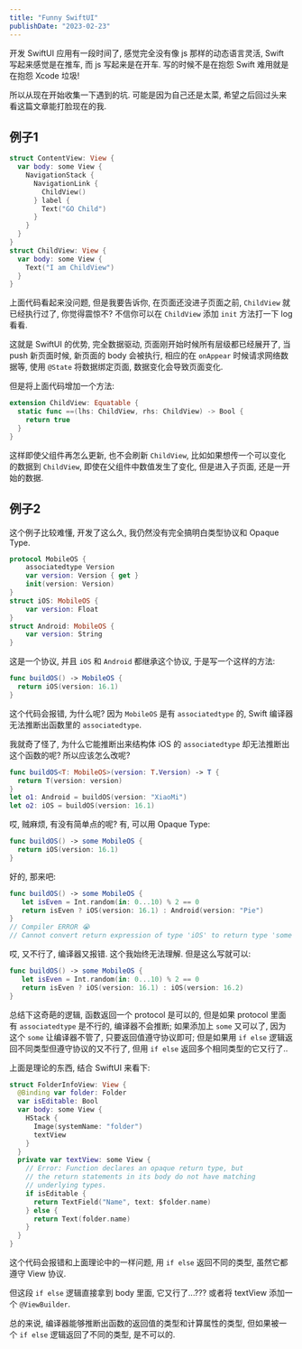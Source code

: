 ```yaml
---
title: "Funny SwiftUI"
publishDate: "2023-02-23"
---
```


开发 SwiftUI 应用有一段时间了, 感觉完全没有像 js 那样的动态语言灵活, Swift 写起来感觉是在推车, 而 js 写起来是在开车. 写的时候不是在抱怨 Swift 难用就是在抱怨 Xcode 垃圾!

所以从现在开始收集一下遇到的坑. 可能是因为自己还是太菜, 希望之后回过头来看这篇文章能打脸现在的我.

## 例子1

```swift
struct ContentView: View {
  var body: some View {
    NavigationStack {
      NavigationLink {
        ChildView()
      } label {
        Text("GO Child")
      }
    }
  }
}
struct ChildView: View {
  var body: some View {
    Text("I am ChildView")
  }
}
```

上面代码看起来没问题, 但是我要告诉你, 在页面还没进子页面之前, `ChildView` 就已经执行过了, 你觉得震惊不? 不信你可以在 `ChildView` 添加 `init` 方法打一下 log 看看.

这就是 SwiftUI 的优势, 完全数据驱动, 页面刚开始时候所有层级都已经展开了, 当 push 新页面时候, 新页面的 body 会被执行, 相应的在 `onAppear` 时候请求网络数据等, 使用 `@State` 将数据绑定页面, 数据变化会导致页面变化.

但是将上面代码增加一个方法:

```swift
extension ChildView: Equatable {
  static func ==(lhs: ChildView, rhs: ChildView) -> Bool {
    return true
  }
}
```

这样即使父组件再怎么更新, 也不会刷新 `ChildView`, 比如如果想传一个可以变化的数据到 `ChildView`, 即使在父组件中数值发生了变化, 但是进入子页面, 还是一开始的数据.


## 例子2

这个例子比较难懂, 开发了这么久, 我仍然没有完全搞明白类型协议和 Opaque Type.

```swift
protocol MobileOS {
    associatedtype Version
    var version: Version { get }
    init(version: Version)
}
struct iOS: MobileOS {
    var version: Float
}
struct Android: MobileOS {
    var version: String
}
```

这是一个协议, 并且 `iOS` 和 `Android` 都继承这个协议, 于是写一个这样的方法:

```swift
func buildOS() -> MobileOS {
  return iOS(version: 16.1)
}
```

这个代码会报错, 为什么呢? 因为 `MobileOS` 是有 `associatedtype` 的, Swift 编译器无法推断出函数里的 `associatedtype`.

我就奇了怪了, 为什么它能推断出来结构体 iOS 的 `associatedtype` 却无法推断出这个函数的呢? 所以应该怎么改呢?

```swift
func buildOS<T: MobileOS>(version: T.Version) -> T {
  return T(version: version)
}
let o1: Android = buildOS(version: "XiaoMi")
let o2: iOS = buildOS(version: 16.1)
```

哎, 贼麻烦, 有没有简单点的呢? 有, 可以用 Opaque Type:

```swift
func buildOS() -> some MobileOS {
  return iOS(version: 16.1)
}
```

好的, 那来吧:

```swift
func buildOS() -> some MobileOS {
   let isEven = Int.random(in: 0...10) % 2 == 0
   return isEven ? iOS(version: 16.1) : Android(version: "Pie")
}
// Compiler ERROR 😭
// Cannot convert return expression of type 'iOS' to return type 'some MobileOS'
```

哎, 又不行了, 编译器又报错. 这个我始终无法理解. 但是这么写就可以:

```swift
func buildOS() -> some MobileOS {
   let isEven = Int.random(in: 0...10) % 2 == 0
   return isEven ? iOS(version: 16.1) : iOS(version: 16.2)
}
```

总结下这奇葩的逻辑, 函数返回一个 protocol 是可以的, 但是如果 protocol 里面有 `associatedtype` 是不行的, 编译器不会推断;
如果添加上 `some` 又可以了, 因为这个 `some` 让编译器不管了, 只要返回值遵守协议即可; 但是如果用 `if else` 逻辑返回不同类型但遵守协议的又不行了, 但用 `if else` 返回多个相同类型的它又行了..


上面是理论的东西, 结合 SwiftUI 来看下:

```swift
struct FolderInfoView: View {
  @Binding var folder: Folder
  var isEditable: Bool
  var body: some View {
    HStack {
      Image(systemName: "folder")
      textView
    }
  }
  private var textView: some View {
    // Error: Function declares an opaque return type, but
    // the return statements in its body do not have matching
    // underlying types.
    if isEditable {
      return TextField("Name", text: $folder.name)
    } else {
      return Text(folder.name)
    }
  }
}
```

这个代码会报错和上面理论中的一样问题, 用 `if else` 返回不同的类型, 虽然它都遵守 View 协议.

但这段 `if else` 逻辑直接拿到 body 里面, 它又行了...??? 或者将 textView 添加一个 `@ViewBuilder`.

总的来说, 编译器能够推断出函数的返回值的类型和计算属性的类型, 但如果被一个 `if else` 逻辑返回了不同的类型, 是不可以的.

